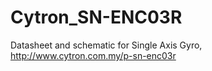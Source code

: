 # Cytron_SN-ENC03R
Datasheet and schematic for Single Axis Gyro, http://www.cytron.com.my/p-sn-enc03r
